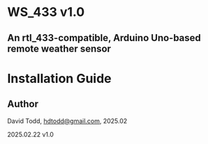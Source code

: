 # WS_433 v1.0
## An rtl_433-compatible, Arduino Uno-based remote weather sensor

# Installation Guide


## Author
David Todd, hdtodd@gmail.com, 2025.02

2025.02.22  v1.0
